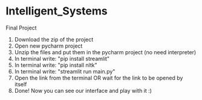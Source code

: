 # Intelligent_Systems
Final Project
1. Download the zip of the project 
2. Open new pycharm project
3. Unzip the files and put them in the pycharm project (no need interpreter)
4. In terminal write: "pip install streamlit"
5. In terminal write: "pip install nltk"
6.  In terminal write: "streamlit run main.py"
6. Open the link from the terminal OR wait for the link to be opened by itself
7. Done! Now you can see our interface and play with it :)
